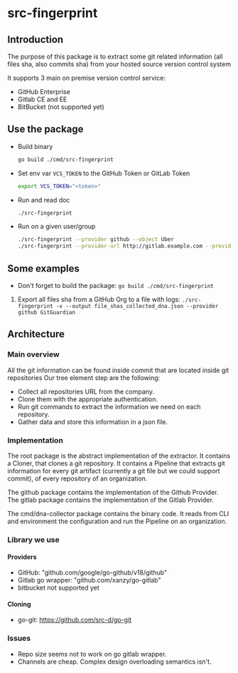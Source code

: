 # src-fingerprint

## Introduction

The purpose of this package is to extract some git related information (all files sha, also commits sha) from your hosted source version control system

It supports 3 main on premise version control service:

- GitHub Enterprise
- Gitlab CE and EE
- BitBucket (not supported yet)

## Use the package

- Build binary
  ```sh
  go build ./cmd/src-fingerprint
  ```
- Set env var `VCS_TOKEN` to the GitHub Token or GitLab Token
  ```sh
  export VCS_TOKEN="<token>"
  ```
- Run and read doc
  ```sh
  ./src-fingerprint
  ```
- Run on a given user/group
  ```sh
  ./src-fingerprint --provider github --object Uber
  ./src-fingerprint --provider-url http://gitlab.example.com --provider gitlab --object Groupe
  ```

## Some examples

- Don't forget to build the package: `go build ./cmd/src-fingerprint`

1. Export all files sha from a GitHub Org to a file with logs: `./src-fingerprint -v --output file_shas_collected_dna.json --provider github GitGuardian`

## Architecture

### Main overview

All the git information can be found inside commit that are located inside git repositories
Our tree element step are the following:

- Collect all repositories URL from the company.
- Clone them with the appropriate authentication.
- Run git commands to extract the information we need on each repository.
- Gather data and store this information in a json file.

### Implementation

The root package is the abstract implementation of the extractor. It contains a Cloner, that clones a git repository.
It contains a Pipeline that extracts git information for every git artifact (currently a git file but we could support commit), of every repository of an organization.

The github package contains the implementation of the Github Provider.
The gitlab package contains the implementation of the Gitlab Provider.

The cmd/dna-collector package contains the binary code. It reads from CLI and environment the configuration and run the Pipeline on an organization.

### Library we use

#### Providers

- GitHub: "github.com/google/go-github/v18/github"
- Gitlab go wrapper: "github.com/xanzy/go-gitlab"
- bitbucket not supported yet

#### Cloning

- go-git: https://github.com/src-d/go-git

### Issues

- Repo size seems not to work on go gitlab wrapper.
- Channels are cheap. Complex design overloading semantics isn't.
